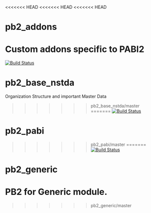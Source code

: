 <<<<<<< HEAD
<<<<<<< HEAD
<<<<<<< HEAD
# pb2_addons
Custom addons specific to PABI2
=======
[![Build Status](https://travis-ci.org/pabi2/pb2_base_nstda.svg)](https://travis-ci.org/pabi2/pb2_base_nstda)

# pb2_base_nstda

Organization Structure and important Master Data
>>>>>>> pb2_base_nstda/master
=======
[![Build Status](https://travis-ci.org/pabi2/pb2_pabi.svg)](https://travis-ci.org/pabi2/pb2_pabi)

# pb2_pabi
>>>>>>> pb2_pabi/master
=======
[![Build Status](https://travis-ci.org/pabi2/pb2_generic.svg)](https://travis-ci.org/pabi2/pb2_generic)

# pb2_generic

# PB2 for Generic module.
>>>>>>> pb2_generic/master
